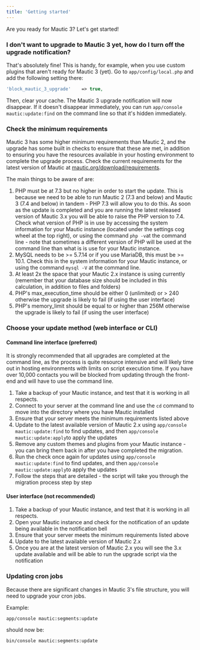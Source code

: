```yaml
---
title: 'Getting started'
---
```


Are you ready for Mautic 3? Let's get started!

### I don't want to upgrade to Mautic 3 yet, how do I turn off the upgrade notification?
That's absolutely fine! This is handy, for example, when you use custom plugins that aren't ready for Mautic 3 (yet). Go to `app/config/local.php` and add the following setting there:

```PHP
'block_mautic_3_upgrade'    => true,
```

Then, clear your cache. The Mautic 3 upgrade notification will now disappear. If it doesn't disappear immediately, you can run `app/console mautic:update:find` on the command line so that it's hidden immediately.

### Check the minimum requirements

Mautic 3 has some higher minimum requirements than Mautic 2, and the upgrade has some built in checks to ensure that these are met, in addition to ensuring you have the resources available in your hosting environment to complete the upgrade process. Check the current requirements for the latest version of Mautic at [mautic.org/download/requirements][requirements].  

The main things to be aware of are:

1. PHP must be at 7.3 but no higher in order to start the update.  This is because we need to be able to run Mautic 2 (7.3 and below) and Mautic 3 (7.4 and below) in tandem - PHP 7.3 will allow you to do this. As soon as the update is completed and you are running the latest released version of Mautic 3.x you will be able to raise the PHP version to 7.4. Check what version of PHP is in use by accessing the system information for your Mautic instance (located under the settings cog wheel at the top right), or using the command `php -v`at the command line - note that sometimes a different version of PHP will be used at the command line than what is is use for your Mautic instance.
2. MySQL needs to be >= 5.7.14 or if you use MariaDB, this must be >= 10.1. Check this in the system information for your Mautic instance, or using the command `mysql -V` at the command line.
3. At least 2x the space that your Mautic 2.x instance is using currently (remember that your database size should be included in this calculation, in addition to files and folders)
4. PHP's max_execution_time should be either 0 (unlimited) or > 240 otherwise the upgrade is likely to fail (if using the user interface)
5. PHP's memory_limit should be equal to or higher than 256M otherwise the upgrade is likely to fail (if using the user interface)

### Choose your update method (web interface or CLI)

#### Command line interface (preferred)

It is strongly recommended that all upgrades are completed at the command line, as the process is quite resource intensive and will likely time out in hosting environments with limits on script execution time. If you have over 10,000 contacts you will be blocked from updating through the front-end and will have to use the command line.

1. Take a backup of your Mautic instance, and test that it is working in all respects. 
2. Connect to your server at the command line and use the `cd` command to move into the directory where you have Mautic installed
3. Ensure that your server meets the minimum requirements listed above
4. Update to the latest available version of Mautic 2.x using `app/console mautic:update:find` to find updates, and then `app/console mautic:update:apply`to apply the updates
5. Remove any custom themes and plugins from your Mautic instance - you can bring them back in after you have completed the migration. 
6. Run the check once again for updates using `app/console mautic:update:find` to find updates, and then `app/console mautic:update:apply`to apply the updates
7. Follow the steps that are detailed - the script will take you through the migration process step by step

#### User interface (not recommended)
1. Take a backup of your Mautic instance, and test that it is working in all respects. 
2. Open your Mautic instance and check for the notification of an update being available in the notification bell
3. Ensure that your server meets the minimum requirements listed above
4. Update to the latest available version of Mautic 2.x
5. Once you are at the latest version of Mautic 2.x you will see the 3.x update available and will be able to run the upgrade script via the notification

### Updating cron jobs
Because there are significant changes in Mautic 3's file structure, you will need to upgrade your cron jobs.

Example:

`app/console mautic:segments:update`

should now be:

`bin/console mautic:segments:update`



[requirements]: <https://mautic.org/download/requirements>

